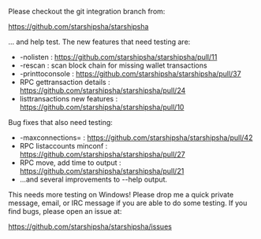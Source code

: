 Please checkout the git integration branch from:

https://github.com/starshipsha/starshipsha

... and help test.  The new features that need testing are:

* -nolisten : https://github.com/starshipsha/starshipsha/pull/11
* -rescan : scan block chain for missing wallet transactions
* -printtoconsole : https://github.com/starshipsha/starshipsha/pull/37
* RPC gettransaction details : https://github.com/starshipsha/starshipsha/pull/24
* listtransactions new features : https://github.com/starshipsha/starshipsha/pull/10

Bug fixes that also need testing:

* -maxconnections= : https://github.com/starshipsha/starshipsha/pull/42
* RPC listaccounts minconf : https://github.com/starshipsha/starshipsha/pull/27
* RPC move, add time to output : https://github.com/starshipsha/starshipsha/pull/21
* ...and several improvements to --help output.

This needs more testing on Windows!  Please drop me a quick private message, email, or IRC message if you are able to do some testing.  If you find bugs, please open an issue at:

https://github.com/starshipsha/starshipsha/issues
